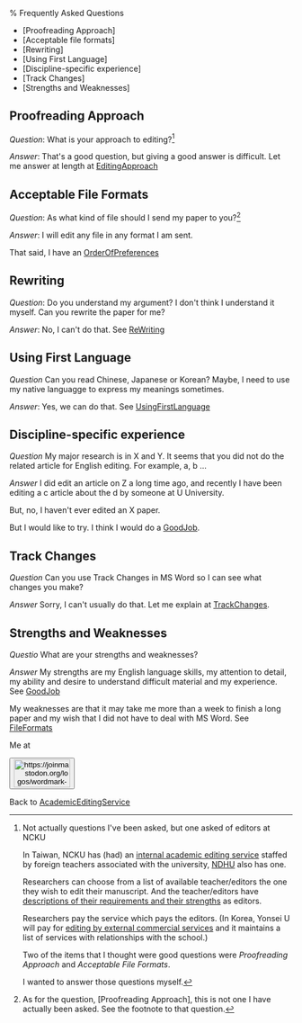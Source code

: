% Frequently Asked Questions

* [Proofreading Approach]
* [Acceptable file formats]
* [Rewriting]
* [Using First Language]
* [Discipline-specific experience]
* [Track Changes]
* [Strengths and Weaknesses]

## Proofreading Approach

*Question*: What is your approach to editing?[^source1]

*Answer*: That's a good question, but giving a good answer is difficult. Let me answer at length at [EditingApproach](EditingApproach.html)

[^source1]: Not actually questions I've been asked, but one asked of editors at NCKU

    In Taiwan, NCKU has (had) an [internal academic editing service][1]
staffed by foreign teachers associated with the university, 
[NDHU][3] also has one.

    Researchers can choose from a list of available teacher/editors 
the one they wish to edit their manuscript. And the teacher/editors
have [descriptions of their requirements and their strengths][2] as 
editors.

    Researchers pay the service which pays the editors. (In Korea, 
Yonsei U will pay for [editing by external commercial 
services][4] and it maintains a list of services with 
relationships with the school.)

    [1]: https://flc.ncku.edu.tw/p/412-1144-17900.php?Lang=en
    [2]: https://flc.ncku.edu.tw/p/412-1144-22614.php?Lang=zh-tw
    [3]: https://rc040.ndhu.edu.tw/p/412-1077-6015.php?Lang=zh-tw
    [4]: https://research.yonsei.ac.kr/research-en/info/personal.do#a

    Two of the items that I thought were good questions were 
*Proofreading Approach* and *Acceptable File Formats*.

    I wanted to answer those questions myself.


## Acceptable File Formats

*Question*: As what kind of file should I send my paper to you?[^source2]

[^source2]: As for the question, [Proofreading Approach], this is not one I have actually been asked. See the footnote to that question.

*Answer*: I will edit any file in any format I am sent.

  That said, I have an
[OrderOfPreferences](AcceptableFileFormats.html)

## Rewriting

*Question*: Do you understand my argument? I don't think I understand it myself.
Can you rewrite the paper for me?

*Answer*: No, I can't do that. See 
[ReWriting](ReWriting.html)

## Using First Language

*Question* Can you read Chinese, Japanese or Korean? 
Maybe, l need to use my native languagge to express my meanings sometimes.

*Answer*: Yes, we can do that. See 
[UsingFirstLanguage](UsingFirstLanguage.html)

## Discipline-specific experience

*Question* My major research is in X and Y.
It seems that you did not do the related article for English
editing. For example, a, b …

*Answer* I did edit an article on Z a long time ago, and recently I
have been editing a c article about the d by
someone at U University.

But, no, I haven't ever edited an X paper.

But I would like to try. I think I would do a
[GoodJob](GoodJob.html).

## Track Changes

*Question* Can you use Track Changes in MS Word so I can see what changes you make?

*Answer* Sorry, I can't usually do that. Let me explain at 
[TrackChanges](TrackChanges.html).

## Strengths and Weaknesses

*Questio* What are your strengths and weaknesses?

*Answer* My strengths are my English language skills, my attention to detail, my ability and desire to understand difficult material and my experience. See 
[GoodJob](GoodJob.html)

My weaknesses are that it may take me more than a week to finish a long paper and my wish that I did not have to deal with MS Word. See
[FileFormats](AcceptableFileFormats.html)

Me at
    <form action='https://mastodon.sdf.org/@drbean'>
    <button type='submit' class='btn'>
    <img src='./mastodon.svg'
        alt='https://joinmastodon.org/logos/wordmark-black-text.svg'
        style='width:100px;height:50px'/>
    </button></form>
    
Back to [AcademicEditingService](AcademicEditingService.html)
